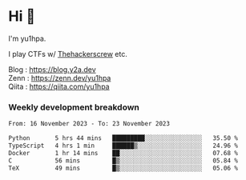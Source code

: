 # Hi 👋

I'm yu1hpa.

I play CTFs w/ [Thehackerscrew](https://www.thehackerscrew.team/) etc.

Blog : https://blog.y2a.dev  
Zenn : https://zenn.dev/yu1hpa  
Qiita : https://qiita.com/yu1hpa  

### Weekly development breakdown

<!--START_SECTION:waka-->

```txt
From: 16 November 2023 - To: 23 November 2023

Python       5 hrs 44 mins   █████████░░░░░░░░░░░░░░░░   35.50 %
TypeScript   4 hrs 1 min     ██████▒░░░░░░░░░░░░░░░░░░   24.96 %
Docker       1 hr 14 mins    ██░░░░░░░░░░░░░░░░░░░░░░░   07.68 %
C            56 mins         █▒░░░░░░░░░░░░░░░░░░░░░░░   05.84 %
TeX          49 mins         █▒░░░░░░░░░░░░░░░░░░░░░░░   05.06 %
```

<!--END_SECTION:waka-->

